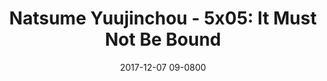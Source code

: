 ---
layout: entry.pug
title: "Natsume Yuujinchou - 5x05: It Must Not Be Bound"
date: 2017-12-07 09-0800
publishDate: 2018-12-31T00:00:00 -0800
broadcastDate: 2016-11-01 09-0800
categories: watchthroughs anime natsume-yuujinchou
draft: true
---